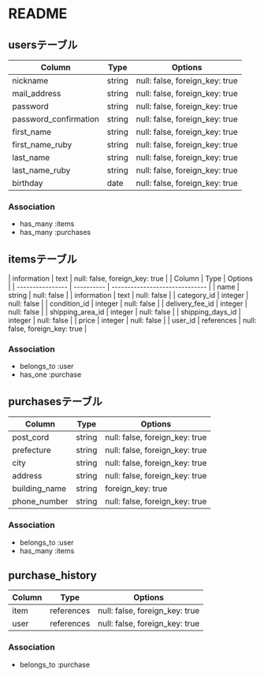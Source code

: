 # README

## usersテーブル

| Column                   | Type     | Options                        |
| ------------------------ | -------- | ------------------------------ |
| nickname                 | string   | null: false, foreign_key: true |
| mail_address             | string   | null: false, foreign_key: true |
| password                 | string   | null: false, foreign_key: true |
| password_confirmation    | string   | null: false, foreign_key: true |
| first_name               | string   | null: false, foreign_key: true |
| first_name_ruby          | string   | null: false, foreign_key: true |
| last_name                | string   | null: false, foreign_key: true |
| last_name_ruby           | string   | null: false, foreign_key: true |
| birthday                 | date     | null: false, foreign_key: true |


### Association
- has_many :items
- has_many :purchases

## itemsテーブル

| information   | text       | null: false, foreign_key: true |
| Column           | Type       | Options                        |
| ---------------- | ---------- | ------------------------------ |
| name             | string     | null: false                    |
| information      | text       | null: false                    |
| category_id      | integer    | null: false                    |
| condition_id     | integer    | null: false                    |
| delivery_fee_id  | integer    | null: false                    |
| shipping_area_id | integer    | null: false                    |
| shipping_days_id | integer    | null: false                    |
| price            | integer    | null: false                    |
| user_id          | references | null: false, foreign_key: true |


### Association
- belongs_to :user
- has_one :purchase

## purchasesテーブル

| Column           | Type    | Options                        |
| ---------------- | ------- | ------------------------------ |
| post_cord        | string  | null: false, foreign_key: true |
| prefecture       | string  | null: false, foreign_key: true |
| city             | string  | null: false, foreign_key: true |
| address          | string  | null: false, foreign_key: true |
| building_name    | string  | foreign_key: true              |
| phone_number     | string  | null: false, foreign_key: true |


### Association
- belongs_to :user
- has_many :items

## purchase_history

| Column | Type       | Options                        |
| ------ | ---------- | ------------------------------ |
| item   | references | null: false, foreign_key: true |
| user   | references | null: false, foreign_key: true |


### Association
- belongs_to :purchase


